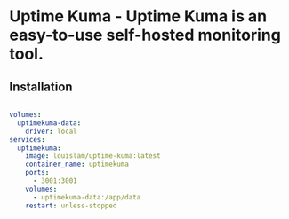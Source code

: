 # Uptime Kuma - Uptime Kuma is an easy-to-use self-hosted monitoring tool.

## Installation

```yaml

volumes:
  uptimekuma-data:
    driver: local
services:
  uptimekuma:
    image: louislam/uptime-kuma:latest
    container_name: uptimekuma
    ports:
      - 3001:3001
    volumes:
      - uptimekuma-data:/app/data
    restart: unless-stopped

```
